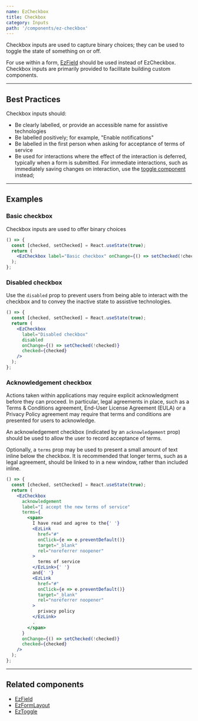 ```yaml
---
name: EzCheckbox
title: Checkbox
category: Inputs
path: '/components/ez-checkbox'
---
```


Checkbox inputs are used to capture binary choices; they can be used to toggle the state of something on or off.

For use within a form, [EzField](/components/ez-field#multiple-choice-input-field) should be used instead of EzCheckbox. Checkbox inputs are primarily provided to facilitate building custom components.

---

## Best Practices

Checkbox inputs should:

- Be clearly labelled, or provide an accessible name for assistive technologies
- Be labelled positively; for example, "Enable notifications"
- Be labelled in the first person when asking for acceptance of terms of service
- Be used for interactions where the effect of the interaction is deferred, typically when a form is submitted. For immediate interactions, such as immediately saving changes on interaction, use the [toggle component](/components/ez-toggle) instead;

---

## Examples

### Basic checkbox

Checkbox inputs are used to offer binary choices

```jsx
() => {
  const [checked, setChecked] = React.useState(true);
  return (
    <EzCheckbox label="Basic checkbox" onChange={() => setChecked(!checked)} checked={checked} />
  );
};
```

### Disabled checkbox

Use the `disabled` prop to prevent users from being able to interact with the checkbox and to convey the inactive state to assistive technologies.

```jsx
() => {
  const [checked, setChecked] = React.useState(true);
  return (
    <EzCheckbox
      label="Disabled checkbox"
      disabled
      onChange={() => setChecked(!checked)}
      checked={checked}
    />
  );
};
```

### Acknowledgement checkbox

Actions taken within applications may require explicit acknowledgment before they can proceed. In particular, legal agreements in place, such as a Terms & Conditions agreement, End-User License Agreement (EULA) or a Privacy Policy agreement may require that terms and conditions are presented for users to acknowledge.

An acknowledgement checkbox (indicated by an `acknowledgement` prop) should be used to allow the user to record acceptance of terms.

Optionally, a `terms` prop may be used to present a small amount of text inline below the checkbox. It is recommended that longer terms, such as a legal agreement, should be linked to in a new window, rather than included inline.

```jsx
() => {
  const [checked, setChecked] = React.useState(true);
  return (
    <EzCheckbox
      acknowledgement
      label="I accept the new terms of service"
      terms={
        <span>
          I have read and agree to the{' '}
          <EzLink
            href="#"
            onClick={e => e.preventDefault()}
            target="_blank"
            rel="noreferrer noopener"
          >
            terms of service
          </EzLink>{' '}
          and{' '}
          <EzLink
            href="#"
            onClick={e => e.preventDefault()}
            target="_blank"
            rel="noreferrer noopener"
          >
            privacy policy
          </EzLink>
          .
        </span>
      }
      onChange={() => setChecked(!checked)}
      checked={checked}
    />
  );
};
```

---

## Related components

- [EzField](/components/ez-field)
- [EzFormLayout](/components/ez-form-layout)
- [EzToggle](/components/ez-toggle)
